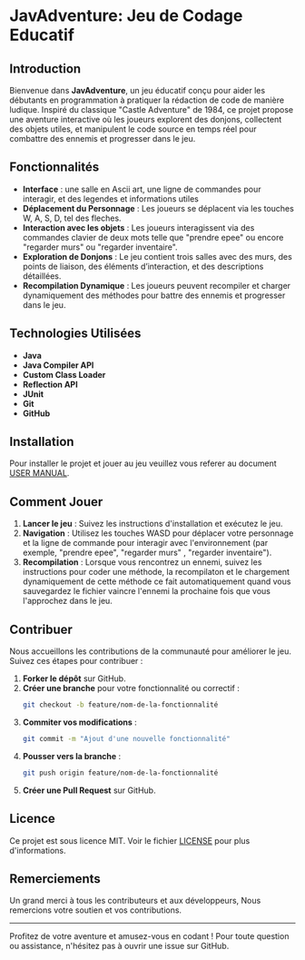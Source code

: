 # JavAdventure: Jeu de Codage Educatif

## Introduction

Bienvenue dans **JavAdventure**, un jeu éducatif conçu pour aider les débutants en programmation à pratiquer la rédaction de code de manière ludique. Inspiré du classique "Castle Adventure" de 1984, ce projet propose une aventure interactive où les joueurs explorent des donjons, collectent des objets utiles, et manipulent le code source en temps réel pour combattre des ennemis et progresser dans le jeu.



## Fonctionnalités

- **Interface** : une salle en Ascii art, une ligne de commandes pour interagir, et des legendes et informations utiles
- **Déplacement du Personnage** : Les joueurs se déplacent via les touches W, A, S, D, tel des fleches.
- **Interaction avec les objets** : Les joueurs interagissent via des commandes clavier de deux mots telle que "prendre epee" ou encore "regarder murs" ou "regarder inventaire".
- **Exploration de Donjons** : Le jeu contient trois salles avec des murs, des points de liaison, des éléments d’interaction, et des descriptions détaillées.
- **Recompilation Dynamique** : Les joueurs peuvent recompiler et charger dynamiquement des méthodes pour battre des ennemis et progresser dans le jeu.

## Technologies Utilisées

- **Java**
- **Java Compiler API**
- **Custom Class Loader**
- **Reflection API**
- **JUnit**
- **Git**
- **GitHub**

## Installation

Pour installer le projet et jouer au jeu veuillez vous referer au document [USER MANUAL](USER_MANUAL.md).

## Comment Jouer

1. **Lancer le jeu** : Suivez les instructions d'installation et exécutez le jeu.
2. **Navigation** : Utilisez les touches WASD pour déplacer votre personnage et la ligne de commande pour interagir avec l'environnement (par exemple, "prendre epee", "regarder murs" , "regarder inventaire").
3. **Recompilation** : Lorsque vous rencontrez un ennemi, suivez les instructions pour coder une méthode, la recompilaton et le chargement dynamiquement de cette méthode ce fait automatiquement quand vous sauvegardez le fichier vaincre l'ennemi la prochaine fois que vous l'approchez dans le jeu.

## Contribuer

Nous accueillons les contributions de la communauté pour améliorer le jeu. Suivez ces étapes pour contribuer :

1. **Forker le dépôt** sur GitHub.
2. **Créer une branche** pour votre fonctionnalité ou correctif :
    ```sh
    git checkout -b feature/nom-de-la-fonctionnalité
    ```
3. **Commiter vos modifications** :
    ```sh
    git commit -m "Ajout d'une nouvelle fonctionnalité"
    ```
4. **Pousser vers la branche** :
    ```sh
    git push origin feature/nom-de-la-fonctionnalité
    ```
5. **Créer une Pull Request** sur GitHub.

## Licence

Ce projet est sous licence MIT. Voir le fichier [LICENSE](LICENSE) pour plus d'informations.

## Remerciements

Un grand merci à tous les contributeurs et aux développeurs, Nous remercions votre soutien et vos contributions.

---

Profitez de votre aventure et amusez-vous en codant ! Pour toute question ou assistance, n'hésitez pas à ouvrir une issue sur GitHub.
